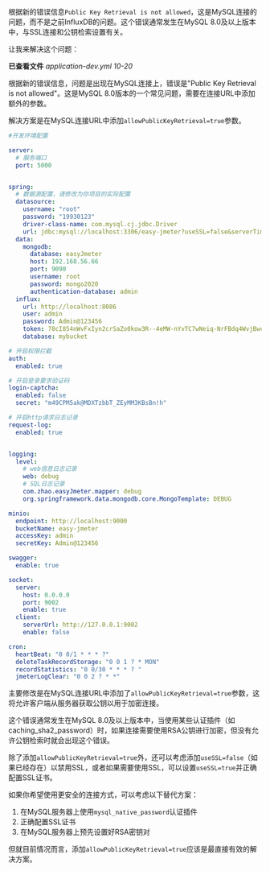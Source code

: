 根据新的错误信息`Public Key Retrieval is not allowed`，这是MySQL连接的问题，而不是之前InfluxDB的问题。这个错误通常发生在MySQL 8.0及以上版本中，与SSL连接和公钥检索设置有关。

让我来解决这个问题：




**已查看文件** *application-dev.yml 10-20*


根据新的错误信息，问题是出现在MySQL连接上，错误是"Public Key Retrieval is not allowed"。这是MySQL 8.0版本的一个常见问题，需要在连接URL中添加额外的参数。

解决方案是在MySQL连接URL中添加`allowPublicKeyRetrieval=true`参数。

```yaml
#开发环境配置

server:
  # 服务端口
  port: 5000


spring:
  # 数据源配置，请修改为你项目的实际配置
  datasource:
    username: "root"
    password: "19930123"
    driver-class-name: com.mysql.cj.jdbc.Driver
    url: jdbc:mysql://localhost:3306/easy-jmeter?useSSL=false&serverTimezone=Asia/Shanghai&characterEncoding=UTF8&allowPublicKeyRetrieval=true
  data:
    mongodb:
      database: easyJmeter
      host: 192.168.56.66
      port: 9090
      username: root
      password: mongo2020
      authentication-database: admin
  influx:
    url: http://localhost:8086
    user: admin
    password: Admin@123456
    token: 78cI854nWvFxIyn2crSaZo0kow3R--4eMW-nYvTC7wNeiq-NrFBdq4WvjBwcNCiN1X__37bnOhEdwRvPfKGhMw==
    database: mybucket

# 开启权限拦截
auth:
  enabled: true

# 开启登录要求验证码
login-captcha:
  enabled: false
  secret: "m49CPM5ak@MDXTzbbT_ZEyMM3KBsBn!h"

# 开启http请求日志记录
request-log:
  enabled: true


logging:
  level:
    # web信息日志记录
    web: debug
    # SQL日志记录
    com.zhao.easyJmeter.mapper: debug
    org.springframework.data.mongodb.core.MongoTemplate: DEBUG

minio:
  endpoint: http://localhost:9000
  bucketName: easy-jmeter
  accessKey: admin
  secretKey: Admin@123456

swagger:
  enable: true

socket:
  server:
    host: 0.0.0.0
    port: 9002
    enable: true
  client:
    serverUrl: http://127.0.0.1:9002
    enable: false

cron:
  heartBeat: "0 0/1 * * * ?"
  deleteTaskRecordStorage: "0 0 1 ? * MON"
  recordStatistics: "0 0/30 * * * ? "
  jmeterLogClear: "0 0 2 ? * *"
```


主要修改是在MySQL连接URL中添加了`allowPublicKeyRetrieval=true`参数，这将允许客户端从服务器获取公钥以用于加密连接。

这个错误通常发生在MySQL 8.0及以上版本中，当使用某些认证插件（如caching_sha2_password）时，如果连接需要使用RSA公钥进行加密，但没有允许公钥检索时就会出现这个错误。

除了添加`allowPublicKeyRetrieval=true`外，还可以考虑添加`useSSL=false`（如果已经存在）以禁用SSL，或者如果需要使用SSL，可以设置`useSSL=true`并正确配置SSL证书。

如果你希望使用更安全的连接方式，可以考虑以下替代方案：
1. 在MySQL服务器上使用`mysql_native_password`认证插件
2. 正确配置SSL证书
3. 在MySQL服务器上预先设置好RSA密钥对

但就目前情况而言，添加`allowPublicKeyRetrieval=true`应该是最直接有效的解决方案。